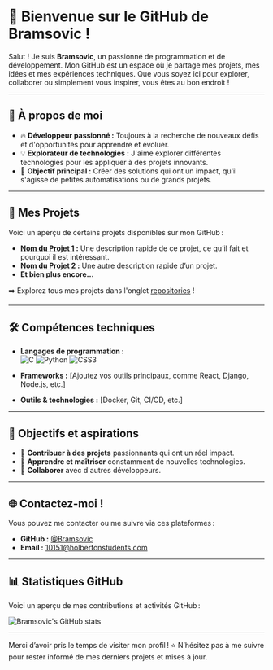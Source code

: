 # 👋 Bienvenue sur le GitHub de Bramsovic !

Salut ! Je suis **Bramsovic**, un passionné de programmation et de développement. Mon GitHub est un espace où je partage mes projets, mes idées et mes expériences techniques. Que vous soyez ici pour explorer, collaborer ou simplement vous inspirer, vous êtes au bon endroit !

---

## 🌟 À propos de moi

- 🔥 **Développeur passionné :** Toujours à la recherche de nouveaux défis et d'opportunités pour apprendre et évoluer.
- 💡 **Explorateur de technologies :** J'aime explorer différentes technologies pour les appliquer à des projets innovants.
- 🎯 **Objectif principal :** Créer des solutions qui ont un impact, qu'il s'agisse de petites automatisations ou de grands projets.

---

## 📂 Mes Projets

Voici un aperçu de certains projets disponibles sur mon GitHub :

- **[Nom du Projet 1](https://github.com/Bramsovic) :** Une description rapide de ce projet, ce qu’il fait et pourquoi il est intéressant.
- **[Nom du Projet 2](https://github.com/Bramsovic) :** Une autre description rapide d’un projet.
- **Et bien plus encore...**

➡️ Explorez tous mes projets dans l'onglet [repositories](https://github.com/Bramsovic?tab=repositories) !

---

## 🛠️ Compétences techniques

- **Langages de programmation :**  
![C](https://img.shields.io/badge/-C-A8B9CC?logo=c&logoColor=white&style=flat) ![Python](https://img.shields.io/badge/-Python-3776AB?logo=python&logoColor=white&style=flat) ![CSS3](https://img.shields.io/badge/-CSS3-1572B6?logo=css3&logoColor=white&style=flat)


- **Frameworks :** [Ajoutez vos outils principaux, comme React, Django, Node.js, etc.]
- **Outils & technologies :** [Docker, Git, CI/CD, etc.]

---

## 🚀 Objectifs et aspirations

- 🎯 **Contribuer à des projets** passionnants qui ont un réel impact.
- 🌱 **Apprendre et maîtriser** constamment de nouvelles technologies.
- 🤝 **Collaborer** avec d'autres développeurs.

---

## 🌐 Contactez-moi !

Vous pouvez me contacter ou me suivre via ces plateformes :

- **GitHub :** [@Bramsovic](https://github.com/Bramsovic)
- **Email :** 10151@holbertonstudents.com

---

## 📊 Statistiques GitHub

Voici un aperçu de mes contributions et activités GitHub :

![Bramsovic's GitHub stats](https://github-readme-stats.vercel.app/api?username=Bramsovic&show_icons=true&theme=radical)

---

Merci d’avoir pris le temps de visiter mon profil ! ⭐ N’hésitez pas à me suivre pour rester informé de mes derniers projets et mises à jour.
